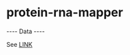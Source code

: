 # protein-rna-mapper

---- Data ----

See [LINK](https://www.dropbox.com/scl/fo/fs29ctkjojo3dd1ntagpa/h?rlkey=nebpsackstvacdw052r4nj9nx&dl=0) 
